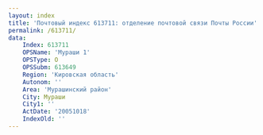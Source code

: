 ```yaml
---
layout: index
title: 'Почтовый индекс 613711: отделение почтовой связи Почты России'
permalink: /613711/
data:
    Index: 613711
    OPSName: 'Мураши 1'
    OPSType: О
    OPSSubm: 613649
    Region: 'Кировская область'
    Autonom: ''
    Area: 'Мурашинский район'
    City: Мураши
    City1: ''
    ActDate: '20051018'
    IndexOld: ''
---
```

